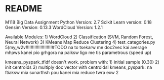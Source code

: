 # README #

M118 Big Data Assignment
Python Version: 2.7
Scikit Learn version: 0.18
Gensim Version: 0.13.3
WordCloud Version: 1.2.1

Available Modules:
    1) WordCloud
    2) Classification (SVM, Random Forest, Neural Network)
    3) KMeans Map Reduce Clustering
    4) test_categories.py
    5)my_w2v!!!!!!!!!!!!!!!!!!!!!#TODO na to tsekarw me doc2vec kai average mhpws kanei pio grhgora na paiksw ligo me tis parametrous (speed up)

kmeans_pyspark_tfidf doesn't work. problem with:
    1) initial sample (0.30)
    2) init centroids
    3) multiply doc vector with centroids!
kmeans_pyspark:
    na ftiaksw mia sunarthsh pou kanei mia reduce twra exw 2